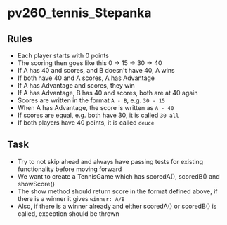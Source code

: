 # pv260_tennis_Stepanka

## Rules

- Each player starts with 0 points
- The scoring then goes like this 0 → 15 → 30 → 40
- If A has 40 and scores, and B doesn't have 40, A wins
- If both have 40 and A scores, A has Advantage
- If A has Advantage and scores, they win
- If A has Advantage, B has 40 and scores, both are at 40 again 
- Scores are written in the format `A - B`, e.g. `30 - 15`
- When A has Advantage, the score is written as `A - 40`
- If scores are equal, e.g. both have 30, it is called `30 all`
- If both players have 40 points, it is called `deuce`

## Task

- Try to not skip ahead and always have passing tests for
existing functionality before moving forward
- We want to create a TennisGame which has scoredA(),
scoredB() and showScore()
- The show method should return score in the format defined above,
if there is a winner it gives `winner: A/B`
- Also, if there is a winner already and either scoredA() or
scoredB() is called, exception should be thrown
